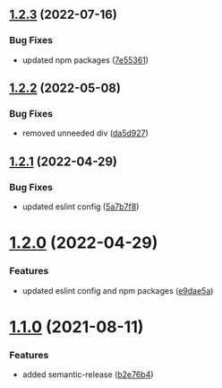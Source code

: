 ## [1.2.3](https://github.com/kouts/vue3-starter-template/compare/v1.2.2...v1.2.3) (2022-07-16)


### Bug Fixes

* updated npm packages ([7e55361](https://github.com/kouts/vue3-starter-template/commit/7e5536160fb3f56a3c8df396d3a3463fd93b65f7))

## [1.2.2](https://github.com/kouts/vue3-starter-template/compare/v1.2.1...v1.2.2) (2022-05-08)


### Bug Fixes

* removed unneeded div ([da5d927](https://github.com/kouts/vue3-starter-template/commit/da5d9276b875a37c262a79d3cbadb70684d8a2cd))

## [1.2.1](https://github.com/kouts/vue3-starter-template/compare/v1.2.0...v1.2.1) (2022-04-29)


### Bug Fixes

* updated eslint config ([5a7b7f8](https://github.com/kouts/vue3-starter-template/commit/5a7b7f8aba058de23abf43f582cbe666ef47b904))

# [1.2.0](https://github.com/kouts/vue3-starter-template/compare/v1.1.0...v1.2.0) (2022-04-29)


### Features

* updated eslint config and npm packages ([e9dae5a](https://github.com/kouts/vue3-starter-template/commit/e9dae5a77b37cca7ff09bc0100a349ea5756ffb5))

# [1.1.0](https://github.com/kouts/vue3-starter-template/compare/v1.0.0...v1.1.0) (2021-08-11)


### Features

* added semantic-release ([b2e76b4](https://github.com/kouts/vue3-starter-template/commit/b2e76b4f035622a52cc08b511d78df8f3406441c))
